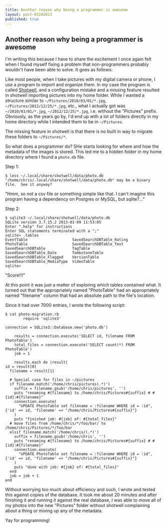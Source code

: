```yaml
---
title: Another reason why being a programmer is awesome
layout: post-03242013
published: true
---
```


## Another reason why being a programmer is awesome

I'm writing this because I have to share the excitement I once again felt when I
found myself fixing a problem that non-programmers probably wouldn't have been
able to solve. It goes as follows:

Like most people, when I take pictures with my digital camera or phone, I use a
program to import and organize them. In my case the program is called
[Shotwell](http://yorba.org/shotwell/), and a configuration mistake and a missing
feature resulted in shotwell importing pictures into my home folder. While I
wanted a structure similar to `~/Pictures/2010/03/01/*.jpg`,
`~/Pictures/2012/12/25/*.jpg`, etc., what I actually got was
`~/2010/03/01/*.jpg`, `~/2012/12/25/*.jpg`, i.e. without the "Pictures" prefix.
Obviously, as the years go by, I'd end up with a lot of folders directly in my
home directory while I intended them to be in `~/Pictures`.

The missing feature in shotwell is that there is no built in way to migrate
these folders to `~/Pictures/*`.

So what does a programmer do? SHe starts looking for where and how the metadata
of the images is stored. This led me to a hidden folder in my home directory
where I found a `photo.db` file.

Step 1:

    $ less ~/.local/share/shotwell/data/photo.db
    "/home/chris/.local/share/shotwell/data/photo.db" may be a binary file.  See it anyway?

"Hmm, so not a csv file or something simple like that. I can't imagine this program having a dependency on Postgres or MySQL, but sqlite?..."

Step 2:

    $ sqlite3 ~/.local/share/shotwell/data/photo.db
    SQLite version 3.7.15.2 2013-01-09 11:53:05
    Enter ".help" for instructions
    Enter SQL statements terminated with a ";"
    sqlite> .tables
    EventTable                    SavedSearchDBTable_Rating
    PhotoTable                    SavedSearchDBTable_Text
    SavedSearchDBTable            TagTable
    SavedSearchDBTable_Date       TombstoneTable
    SavedSearchDBTable_Flagged    VersionTable
    SavedSearchDBTable_MediaType  VideoTable
    sqlite>

"Score!!!"

At this point it was just a matter of exploring which tables contained what. It
turned out that the appropriately named "PhotoTable" had an appropriately named
"filename" column that had an absolute path to the file's location.

Since it had over 7000 entries, I wrote the following script:

    $ cat photo-migration.rb
            require 'sqlite3'

    connection = SQLite3::Database.new('photo.db')

        results = connection.execute('SELECT id, filename FROM PhotoTable')
        total_files = connection.execute('SELECT count(*) FROM PhotoTable')
        job = 1

        results.each do |result|
    id = result[0]
      filename = result[1]

      # Special case for files in ~/pictures
      if filename.match('/home/chris/pictures(.*)')
        suffix = filename.gsub('/home/chris/pictures', '')
        puts "renaming #{filename} to /home/chris/Pictures#{suffix} # #{id}:#{filename}"
        connection.execute(
          "UPDATE PhotoTable set filename = :filename WHERE id = :id", {'id' => id, 'filename' => "/home/chris/Pictures#{suffix}"}
        )
        puts "finished job: #{job} of: #{total_files}"
      # move files from /home/chris/*/foo/bar/ to /home/chris/Pictures/*/foo/bar
      elsif filename.match('/home/chris/(.*)')
        suffix = filename.gsub('/home/chris', '')
        puts "renaming #{filename} to /home/chris/Pictures#{suffix} # #{id}:#{filename}"
        connection.execute(
          "UPDATE PhotoTable set filename = :filename WHERE id = :id", {'id' => id, 'filename' => "/home/chris/Pictures#{suffix}"}
        )
        puts "done with job: #{job} of: #{total_files}"
      end
      job = job + 1
    end

Without worrying too much about efficiency and such, I wrote and tested this
against copies of the database. It took me about 20 minutes and after finishing
it and running it against the real database, I was able to move all of my photos
into the new "Pictures" folder without shotwell complaining about a thing or
mixing up any of the metadata.

Yay for programming!

